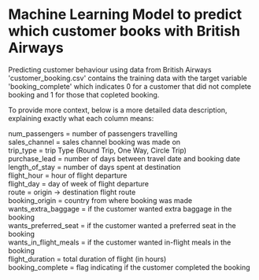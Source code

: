 # Machine Learning Model to predict which customer books with British Airways<br>
Predicting customer behaviour using data from British Airways<br>
 'customer_booking.csv' contains the training data with the target variable 'booking_complete' which indicates 0 for a customer that did not complete booking and 1 for those that copleted booking.<br>
 
 To provide more context, below is a more detailed data description, explaining exactly what each column means:<br>

num_passengers = number of passengers travelling<br>
sales_channel = sales channel booking was made on<br>
trip_type = trip Type (Round Trip, One Way, Circle Trip)<br>
purchase_lead = number of days between travel date and booking date<br>
length_of_stay = number of days spent at destination<br>
flight_hour = hour of flight departure<br>
flight_day = day of week of flight departure<br>
route = origin -> destination flight route<br>
booking_origin = country from where booking was made<br>
wants_extra_baggage = if the customer wanted extra baggage in the booking<br>
wants_preferred_seat = if the customer wanted a preferred seat in the booking<br>
wants_in_flight_meals = if the customer wanted in-flight meals in the booking<br>
flight_duration = total duration of flight (in hours)<br>
booking_complete = flag indicating if the customer completed the booking<br>
